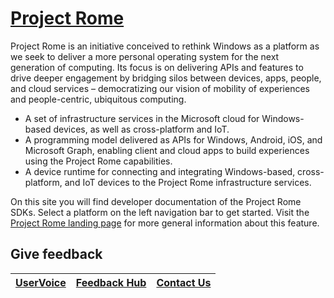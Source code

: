# [Project Rome](https://developer.microsoft.com/en-us/windows/project-rome)

Project Rome is an initiative conceived to rethink Windows as a platform as we seek to deliver a more personal operating system for the next generation of computing. Its focus is on delivering APIs and features to drive deeper engagement by bridging silos between devices, apps, people, and cloud services – democratizing our vision of mobility of experiences and people-centric, ubiquitous computing.

- A set of infrastructure services in the Microsoft cloud for Windows-based devices, as well as cross-platform and IoT.
- A programming model delivered as APIs for Windows, Android, iOS, and Microsoft Graph, enabling client and cloud apps to build experiences using the Project Rome capabilities.
- A device runtime for connecting and integrating Windows-based, cross-platform, and IoT devices to the Project Rome infrastructure services.

On this site you will find developer documentation of the Project Rome SDKs. Select a platform on the left navigation bar to get started. Visit the [Project Rome landing page](https://developer.microsoft.com/windows/project-rome) for more general information about this feature.

## Give feedback

|[UserVoice](https://wpdev.uservoice.com/forums/110705-universal-windows-platform/category/183208-connected-apps-and-devices-project-rome)|[Feedback Hub](https://support.microsoft.com/help/4021566/windows-10-send-feedback-to-microsoft-with-feedback-hub-app)|[Contact Us](mailto:projectrometeam@microsoft.com)|
|-----|-----|-----|